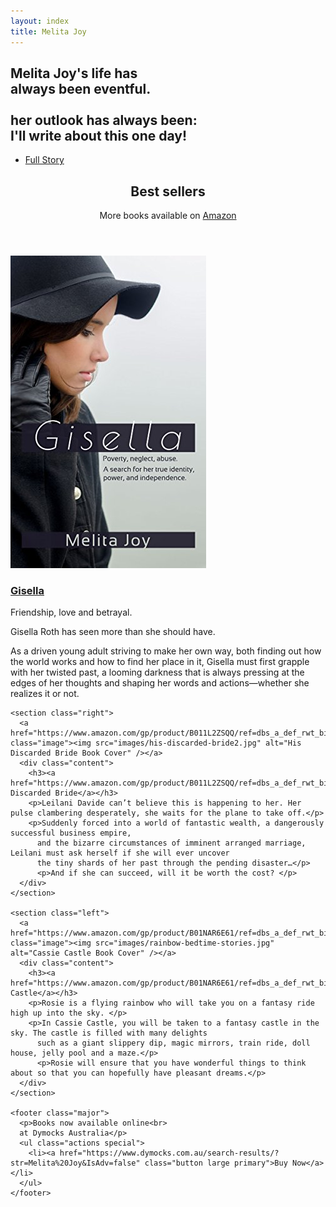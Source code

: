 ```yaml
---
layout: index
title: Melita Joy
---
```

<!-- Banner -->
  <section id="banner">
    <h2>Melita Joy's life has <br>
      always been eventful. <br /><br>
    <!-- Having ridden wonderful highs <br>
    and suffered tremendous setbacks,<br /><br> -->
    her outlook has always been: <br>
    <span class="emph">I'll write about this one day!</span><br />
    </h2>
    <ul class="actions special">
      <li><a href="/about" class="button large">Full Story</a></li>
    </ul>
  </section>

<!-- Two -->
  <section class="main style2">
    <header class="major">
      <h2>Best sellers</h2>
      <p>More books available on <a href="https://www.amazon.com/Melita-Joy/e/B00Q82KJR8/ref=dp_byline_cont_ebooks_1">Amazon</a></p>
    </header>
    <section class="left">
      <a href="https://www.amazon.com/gp/product/B01IF5AAN8/ref=dbs_a_def_rwt_bibl_vppi_i2" class="image"><img src="images/gisella.jpg" alt="Gisella Book Cover" /></a>
      <div class="content">
        <h3><a href="https://www.amazon.com/gp/product/B01IF5AAN8/ref=dbs_a_def_rwt_bibl_vppi_i2">Gisella</a></h3>
        <p>Friendship, love and betrayal.</p>
        <p>Gisella Roth has seen more than she should have.</p>
        <p>As a driven young adult striving to make her own way, both finding out how the world works and
          how to find her place in it, Gisella must first grapple with her twisted past, a looming
          darkness that is always pressing at the edges of her thoughts and shaping her words and actions—whether
          she realizes it or not.</p>
      </div>
    </section>

    <section class="right">
      <a href="https://www.amazon.com/gp/product/B011L2ZSQQ/ref=dbs_a_def_rwt_bibl_vppi_i0" class="image"><img src="images/his-discarded-bride2.jpg" alt="His Discarded Bride Book Cover" /></a>
      <div class="content">
        <h3><a href="https://www.amazon.com/gp/product/B011L2ZSQQ/ref=dbs_a_def_rwt_bibl_vppi_i0">His Discarded Bride</a></h3>
        <p>Leilani Davide can’t believe this is happening to her. Her pulse clambering desperately, she waits for the plane to take off.</p>
        <p>Suddenly forced into a world of fantastic wealth, a dangerously successful business empire,
          and the bizarre circumstances of imminent arranged marriage, Leilani must ask herself if she will ever uncover
          the tiny shards of her past through the pending disaster…</p>
          <p>And if she can succeed, will it be worth the cost? </p>
      </div>
    </section>

    <section class="left">
      <a href="https://www.amazon.com/gp/product/B01NAR6E61/ref=dbs_a_def_rwt_bibl_vppi_i9" class="image"><img src="images/rainbow-bedtime-stories.jpg" alt="Cassie Castle Book Cover" /></a>
      <div class="content">
        <h3><a href="https://www.amazon.com/gp/product/B01NAR6E61/ref=dbs_a_def_rwt_bibl_vppi_i9">Cassie Castle</a></h3>
        <p>Rosie is a flying rainbow who will take you on a fantasy ride high up into the sky. </p>
        <p>In Cassie Castle, you will be taken to a fantasy castle in the sky. The castle is filled with many delights
          such as a giant slippery dip, magic mirrors, train ride, doll house, jelly pool and a maze.</p>
          <p>Rosie will ensure that you have wonderful things to think about so that you can hopefully have pleasant dreams.</p>
      </div>
    </section>

    <footer class="major">
      <p>Books now available online<br>
      at Dymocks Australia</p>
      <ul class="actions special">
        <li><a href="https://www.dymocks.com.au/search-results/?str=Melita%20Joy&IsAdv=false" class="button large primary">Buy Now</a></li>
      </ul>
    </footer>
  </section>
